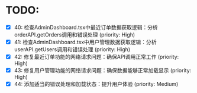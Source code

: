 # TODO:

- [x] 40: 检查AdminDashboard.tsx中最近订单数据获取逻辑：分析orderAPI.getOrders调用和错误处理 (priority: High)
- [x] 41: 检查AdminDashboard.tsx中用户管理数据获取逻辑：分析userAPI.getUsers调用和错误处理 (priority: High)
- [x] 42: 修复最近订单功能的网络请求问题：确保API调用正常工作 (priority: High)
- [x] 43: 修复用户管理功能的网络请求问题：确保数据能够正常加载显示 (priority: High)
- [x] 44: 添加适当的错误处理和加载状态：提升用户体验 (priority: Medium)
